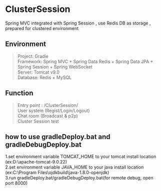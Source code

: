 # ClusterSession
Spring MVC integrated with Spring Session , use Redis DB as storage , prepared for clustered environment
  
## Environment  
 > Project: Gradle  
 > Framework: Spring MVC + Spring Data Redis + Spring Data JPA + Spring Session + Spring WebSocket  
 > Server: Tomcat v9.0  
 > Database: Redis + MySQL  

## Function  
 > Entry point : <url>/ClusterSession/  
 > User system (Regist/Login/Logout)  
 > Chat room (Broadcast & p2p)  
 > Cluster Session test  

## how to use gradleDeploy.bat and gradleDebugDeploy.bat  
 1.set environment variable TOMCAT_HOME to your tomcat install location (ex:D:\apache-tomcat-9.0.22)  
 2.set environment variable JAVA_HOME to your java install location (ex:C:\Program Files\ojdkbuild\java-1.8.0-openjdk)  
 3.run gradleDeploy.bat/gradleDebugDeploy.bat(for remote debug, open port 8000)
 
